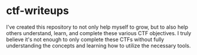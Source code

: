 # ctf-writeups
I've created this repository to not only help myself to grow, but to also help others understand, learn, and complete these various CTF objectives.
I truly believe it's not enough to only complete these CTFs without fully understanding the concepts and learning how to utilize the necessary tools.
